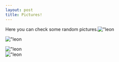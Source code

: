 ```yaml
---
layout: post
title: Pictures!
---
```

Here you can check some random pictures.![\"leon](\"/img/leonhiding_msn.jpg\")  
  
![\"leon](\"/img/leondustar-amsterdamfunkbab.gif\")  
  
  
  
  
  
  
  
  
  
  
  
  
  
  
  
  
  
  
  
![\"leon](\"/img/leondustarcrowd.jpg\")  
![\"leon](\"/img/batsboy.jpg\")